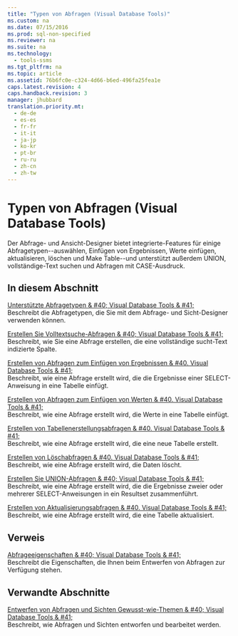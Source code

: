 ```yaml
---
title: "Typen von Abfragen (Visual Database Tools)"
ms.custom: na
ms.date: 07/15/2016
ms.prod: sql-non-specified
ms.reviewer: na
ms.suite: na
ms.technology: 
  - tools-ssms
ms.tgt_pltfrm: na
ms.topic: article
ms.assetid: 76b6fc0e-c324-4d66-b6ed-496fa25fea1e
caps.latest.revision: 4
caps.handback.revision: 3
manager: jhubbard
translation.priority.mt: 
  - de-de
  - es-es
  - fr-fr
  - it-it
  - ja-jp
  - ko-kr
  - pt-br
  - ru-ru
  - zh-cn
  - zh-tw
---
```

# Typen von Abfragen (Visual Database Tools)
Der Abfrage- und Ansicht-Designer bietet integrierte\-Features für einige Abfragetypen\-\-auswählen, Einfügen von Ergebnissen, Werte einfügen, aktualisieren, löschen und Make Table\-\-und unterstützt außerdem UNION, vollständige\-Text suchen und Abfragen mit CASE-Ausdruck.  
  
## In diesem Abschnitt  
[Unterstützte Abfragetypen & #40; Visual Database Tools & #41;](../content/Supported-Query-Types--Visual-Database-Tools-.md)  
Beschreibt die Abfragetypen, die Sie mit dem Abfrage- und Sicht-Designer verwenden können.  
  
[Erstellen Sie Volltextsuche-Abfragen & #40; Visual Database Tools & #41;](../content/Create-Full-Text-Search-Queries--Visual-Database-Tools-.md)  
Beschreibt, wie Sie eine Abfrage erstellen, die eine vollständige sucht\-Text indizierte Spalte.  
  
[Erstellen von Abfragen zum Einfügen von Ergebnissen & #40. Visual Database Tools & #41;](../content/Create-Insert-Results-Queries--Visual-Database-Tools-.md)  
Beschreibt, wie eine Abfrage erstellt wird, die die Ergebnisse einer SELECT-Anweisung in eine Tabelle einfügt.  
  
[Erstellen von Abfragen zum Einfügen von Werten & #40. Visual Database Tools & #41;](../content/Create-Insert-Values-Queries--Visual-Database-Tools-.md)  
Beschreibt, wie eine Abfrage erstellt wird, die Werte in eine Tabelle einfügt.  
  
[Erstellen von Tabellenerstellungsabfragen & #40. Visual Database Tools & #41;](../content/Create-Make-Table-Queries--Visual-Database-Tools-.md)  
Beschreibt, wie eine Abfrage erstellt wird, die eine neue Tabelle erstellt.  
  
[Erstellen von Löschabfragen & #40. Visual Database Tools & #41;](../content/Create-Delete-Queries--Visual-Database-Tools-.md)  
Beschreibt, wie eine Abfrage erstellt wird, die Daten löscht.  
  
[Erstellen Sie UNION-Abfragen & #40; Visual Database Tools & #41;](../content/Create-UNION-Queries--Visual-Database-Tools-.md)  
Beschreibt, wie eine Abfrage erstellt wird, die die Ergebnisse zweier oder mehrerer SELECT-Anweisungen in ein Resultset zusammenführt.  
  
[Erstellen von Aktualisierungsabfragen & #40. Visual Database Tools & #41;](../content/Create-Update-Queries--Visual-Database-Tools-.md)  
Beschreibt, wie eine Abfrage erstellt wird, die eine Tabelle aktualisiert.  
  
## Verweis  
[Abfrageeigenschaften & #40; Visual Database Tools & #41;](../content/Query-Properties--Visual-Database-Tools-.md)  
Beschreibt die Eigenschaften, die Ihnen beim Entwerfen von Abfragen zur Verfügung stehen.  
  
## Verwandte Abschnitte  
[Entwerfen von Abfragen und Sichten Gewusst-wie-Themen & #40; Visual Database Tools & #41;](../content/Design-Queries-and-Views-How-to-Topics--Visual-Database-Tools-.md)  
Beschreibt, wie Abfragen und Sichten entworfen und bearbeitet werden.  
  
